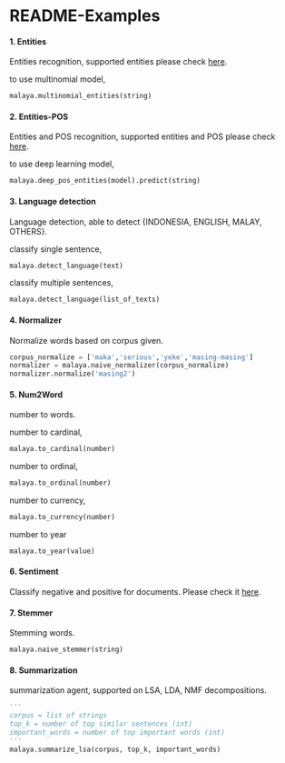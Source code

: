 # README-Examples

#### 1. Entities

Entities recognition, supported entities please check [here](entities/README.md).

to use multinomial model,
```python
malaya.multinomial_entities(string)
```

#### 2. Entities-POS

Entities and POS recognition, supported entities and POS please check [here](entities-pos/README.md).

to use deep learning model,
```python
malaya.deep_pos_entities(model).predict(string)
```

#### 3. Language detection

Language detection, able to detect {INDONESIA, ENGLISH, MALAY, OTHERS}.

classify single sentence,
```python
malaya.detect_language(text)
```

classify multiple sentences,
```python
malaya.detect_language(list_of_texts)
```

#### 4. Normalizer

Normalize words based on corpus given.

```python
corpus_normalize = ['maka','serious','yeke','masing-masing']
normalizer = malaya.naive_normalizer(corpus_normalize)
normalizer.normalize('masing2')
```

#### 5. Num2Word

number to words.

number to cardinal,
```python
malaya.to_cardinal(number)
```

number to ordinal,
```python
malaya.to_ordinal(number)
```

number to currency,
```python
malaya.to_currency(number)
```

number to year
```python
malaya.to_year(value)
```

#### 6. Sentiment

Classify negative and positive for documents. Please check it [here](sentiment/README.md).

#### 7. Stemmer

Stemming words.

```python
malaya.naive_stemmer(string)
```

#### 8. Summarization

summarization agent, supported on LSA, LDA, NMF decompositions.

```python
'''
corpus = list of strings
top_k = number of top similar sentences (int)
important_words = number of top important words (int)
'''
malaya.summarize_lsa(corpus, top_k, important_words)
```

